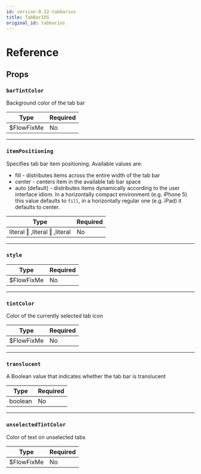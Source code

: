 ```yaml
---
id: version-0.32-tabbarios
title: TabBarIOS
original_id: tabbarios
---
```


# Reference

## Props

### `barTintColor`

Background color of the tab bar

| Type        | Required |
| ----------- | -------- |
| \$FlowFixMe | No       |

---

### `itemPositioning`

Specifies tab bar item positioning. Available values are:

- fill - distributes items across the entire width of the tab bar
- center - centers item in the available tab bar space
- auto (default) - distributes items dynamically according to the user interface idiom. In a horizontally compact environment (e.g. iPhone 5) this value defaults to `fill`, in a horizontally regular one (e.g. iPad) it defaults to center.

| Type                          | Required |
| ----------------------------- | -------- |
| literal ‖ ,literal ‖ ,literal | No       |

---

### `style`

| Type        | Required |
| ----------- | -------- |
| \$FlowFixMe | No       |

---

### `tintColor`

Color of the currently selected tab icon

| Type        | Required |
| ----------- | -------- |
| \$FlowFixMe | No       |

---

### `translucent`

A Boolean value that indicates whether the tab bar is translucent

| Type    | Required |
| ------- | -------- |
| boolean | No       |

---

### `unselectedTintColor`

Color of text on unselected tabs

| Type        | Required |
| ----------- | -------- |
| \$FlowFixMe | No       |
